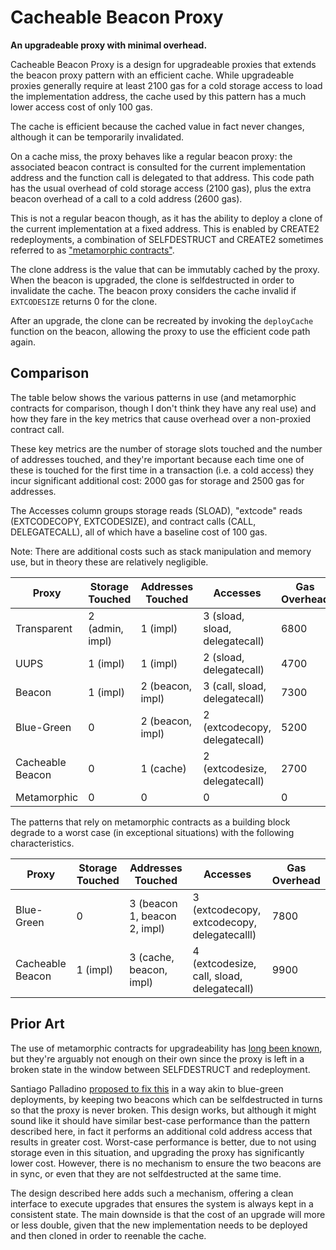 # Cacheable Beacon Proxy

**An upgradeable proxy with minimal overhead.**

Cacheable Beacon Proxy is a design for upgradeable proxies that extends the
beacon proxy pattern with an efficient cache. While upgradeable proxies
generally require at least 2100 gas for a cold storage access to load the
implementation address, the cache used by this pattern has a much lower access
cost of only 100 gas.

The cache is efficient because the cached value in fact never changes, although
it can be temporarily invalidated.

On a cache miss, the proxy behaves like a regular beacon proxy: the associated
beacon contract is consulted for the current implementation address and the
function call is delegated to that address. This code path has the usual
overhead of cold storage access (2100 gas), plus the extra beacon overhead of a
call to a cold address (2600 gas).

This is not a regular beacon though, as it has the ability to deploy a clone of
the current implementation at a fixed address. This is enabled by CREATE2
redeployments, a combination of SELFDESTRUCT and CREATE2 sometimes referred to
as ["metamorphic contracts"].

["metamorphic contracts"]: https://medium.com/@0age/the-promise-and-the-peril-of-metamorphic-contracts-9eb8b8413c5e

The clone address is the value that can be immutably cached by the proxy. When
the beacon is upgraded, the clone is selfdestructed in order to invalidate the
cache. The beacon proxy considers the cache invalid if `EXTCODESIZE` returns 0
for the clone.

After an upgrade, the clone can be recreated by invoking the `deployCache`
function on the beacon, allowing the proxy to use the efficient code path
again.

## Comparison

The table below shows the various patterns in use (and metamorphic contracts
for comparison, though I don't think they have any real use) and how they fare
in the key metrics that cause overhead over a non-proxied contract call.

These key metrics are the number of storage slots touched and the number of
addresses touched, and they're important because each time one of these is
touched for the first time in a transaction (i.e. a cold access) they incur
significant additional cost: 2000 gas for storage and 2500 gas for addresses.

The Accesses column groups storage reads (SLOAD), "extcode" reads (EXTCODECOPY,
EXTCODESIZE), and contract calls (CALL, DELEGATECALL), all of which have a
baseline cost of 100 gas.

Note: There are additional costs such as stack manipulation and memory use, but
in theory these are relatively negligible.

| Proxy            | Storage Touched | Addresses Touched | Accesses                       | Gas Overhead |
|------------------|-----------------|-------------------|--------------------------------|--------------|
| Transparent      | 2 (admin, impl) | 1 (impl)          | 3 (sload, sload, delegatecall) | 6800         |
| UUPS             | 1 (impl)        | 1 (impl)          | 2 (sload, delegatecall)        | 4700         |
| Beacon           | 1 (impl)        | 2 (beacon, impl)  | 3 (call, sload, delegatecall)  | 7300         |
| Blue-Green       | 0               | 2 (beacon, impl)  | 2 (extcodecopy, delegatecall)  | 5200         |
| Cacheable Beacon | 0               | 1 (cache)         | 2 (extcodesize, delegatecall)  | 2700         |
| Metamorphic      | 0               | 0                 | 0                              | 0            |

The patterns that rely on metamorphic contracts as a building block degrade to
a worst case (in exceptional situations) with the following characteristics.

| Proxy            | Storage Touched | Addresses Touched            | Accesses                                    | Gas Overhead |
|------------------|-----------------|------------------------------|---------------------------------------------|--------------|
| Blue-Green       | 0               | 3 (beacon 1, beacon 2, impl) | 3 (extcodecopy, extcodecopy, delegatecalll) | 7800         |
| Cacheable Beacon | 1 (impl)        | 3 (cache, beacon, impl)      | 4 (extcodesize, call, sload, delegatecall)  | 9900         |

## Prior Art

The use of metamorphic contracts for upgradeability has [long been known], but
they're arguably not enough on their own since the proxy is left in a broken
state in the window between SELFDESTRUCT and redeployment.

[long been known]: https://medium.com/@jason.carver/defend-against-wild-magic-in-the-next-ethereum-upgrade-b008247839d2

Santiago Palladino [proposed to fix this] in a way akin to blue-green
deployments, by keeping two beacons which can be selfdestructed in turns so
that the proxy is never broken. This design works, but although it might sound
like it should have similar best-case performance than the pattern described
here, in fact it performs an additional cold address access that results in
greater cost. Worst-case performance is better, due to not using storage even
in this situation, and upgrading the proxy has significantly lower cost.
However, there is no mechanism to ensure the two beacons are in sync, or even
that they are not selfdestructed at the same time.

[proposed to fix this]: https://github.com/spalladino/ethereum-upgrade-storage-free/

The design described here adds such a mechanism, offering a clean interface to
execute upgrades that ensures the system is always kept in a consistent state.
The main downside is that the cost of an upgrade will more or less double,
given that the new implementation needs to be deployed and then cloned in order
to reenable the cache.
